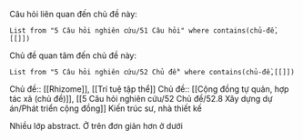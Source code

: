 Câu hỏi liên quan đến chủ đề này:
```dataview
List from "5 Câu hỏi nghiên cứu/51 Câu hỏi" where contains(chủ-đề,[[]]) 
```

Chủ đề quan tâm đến chủ đề này:
```dataview
List from "5 Câu hỏi nghiên cứu/52 Chủ đề" where contains(chủ-đề,[[]]) 
```
Chủ đề:: [[Rhizome]], [[Trí tuệ tập thể]]
Chủ đề:: [[Cộng đồng tự quản, hợp tác xã (chủ đề)]], [[5 Câu hỏi nghiên cứu/52 Chủ đề/52.8 Xây dựng dự án/Phát triển cộng đồng]]
Kiến trúc sư, nhà thiết kế

Nhiều lớp abstract. Ở trên đơn giản hơn ở dưới